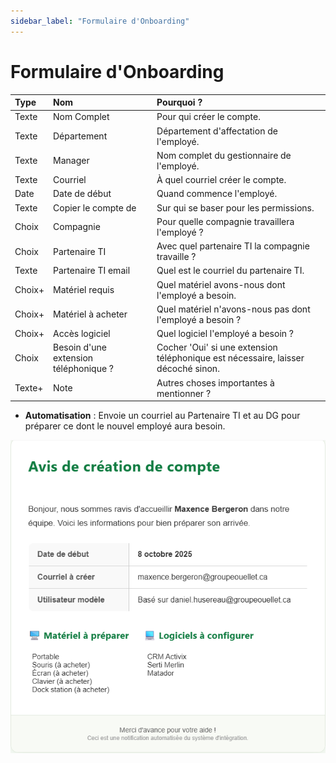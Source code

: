 ```yaml
---
sidebar_label: "Formulaire d'Onboarding"
---
```


# Formulaire d'Onboarding

| Type    | Nom                  | Pourquoi ?                                             |
| :------ | :------------------- | :----------------------------------------------------- |
| Texte   | Nom Complet          | Pour qui créer le compte.                              |
| Texte    | Département           | Département d'affectation de l'employé.                |
| Texte   | Manager              | Nom complet du gestionnaire de l'employé.              |
| Texte   | Courriel             | À quel courriel créer le compte.                       |
| Date    | Date de début        | Quand commence l'employé.                              |
| Texte   | Copier le compte de  | Sur qui se baser pour les permissions.                 |
| Choix   | Compagnie            | Pour quelle compagnie travaillera l'employé ?          |
| Choix   | Partenaire TI        | Avec quel partenaire TI la compagnie travaille ?       |
| Texte   | Partenaire TI email  | Quel est le courriel du partenaire TI.                 |
| Choix+  | Matériel requis      | Quel matériel avons-nous dont l'employé a besoin.      |
| Choix+  | Matériel à acheter   | Quel matériel n'avons-nous pas dont l'employé a besoin ? |
| Choix+  | Accès logiciel       | Quel logiciel l'employé a besoin ?                     |
| Choix   | Besoin d'une extension téléphonique ? | Cocher 'Oui' si une extension téléphonique est nécessaire, laisser décoché sinon. |
| Texte+  | Note                 | Autres choses importantes à mentionner ?               |

* **Automatisation** : Envoie un courriel au Partenaire TI et au DG pour préparer ce dont le nouvel employé aura besoin. 

![Exemple d'email d'onboarding](/img/email-onboarding.png) 